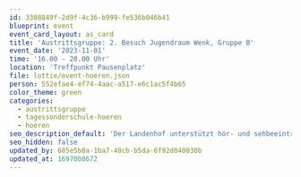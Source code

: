 ```yaml
---
id: 3308849f-2d9f-4c36-b999-fe536b046b41
blueprint: event
event_card_layout: as_card
title: 'Austrittsgruppe: 2. Besuch Jugendraum Wenk, Gruppe B'
event_date: '2023-11-01'
time: '16.00 - 20.00 Uhr'
location: 'Treffpunkt Pausenplatz'
file: lottie/event-hoeren.json
person: 552efae4-ef74-4aac-a517-e6c1ac5f4b65
color_theme: green
categories:
  - austrittsgruppe
  - tagessonderschule-hoeren
  - hoeren
seo_description_default: 'Der Landenhof unterstützt hör- und sehbeeinträchtigte Kinder & Jugendliche in ihrem selbstbestimmten Leben durch Förderung ihrer Fähigkeiten & Entwicklung'
seo_hidden: false
updated_by: 685e5b8a-1ba7-40cb-b5da-6f92d040030b
updated_at: 1697008672
---
```

